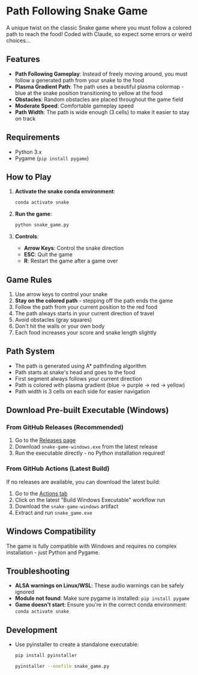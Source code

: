 # Path Following Snake Game

A unique twist on the classic Snake game where you must follow a colored path to reach the food!
Coded with Claude, so expect some errors or weird choices...

## Features

- **Path Following Gameplay**: Instead of freely moving around, you must follow a generated path from your snake to the food
- **Plasma Gradient Path**: The path uses a beautiful plasma colormap - blue at the snake position transitioning to yellow at the food
- **Obstacles**: Random obstacles are placed throughout the game field
- **Moderate Speed**: Comfortable gameplay speed
- **Path Width**: The path is wide enough (3 cells) to make it easier to stay on track

## Requirements

- Python 3.x
- Pygame (`pip install pygame`)

## How to Play

1. **Activate the snake conda environment**:
   ```bash
   conda activate snake
   ```

2. **Run the game**:
   ```bash
   python snake_game.py
   ```

3. **Controls**:
   - **Arrow Keys**: Control the snake direction
   - **ESC**: Quit the game
   - **R**: Restart the game after a game over

## Game Rules

1. Use arrow keys to control your snake
2. **Stay on the colored path** - stepping off the path ends the game
3. Follow the path from your current position to the red food
4. The path always starts in your current direction of travel
5. Avoid obstacles (gray squares)
6. Don't hit the walls or your own body
7. Each food increases your score and snake length slightly

## Path System

- The path is generated using A* pathfinding algorithm
- Path starts at snake's head and goes to the food
- First segment always follows your current direction
- Path is colored with plasma gradient (blue → purple → red → yellow)
- Path width is 3 cells on each side for easier navigation

## Download Pre-built Executable (Windows)

### From GitHub Releases (Recommended)
1. Go to the [Releases page](../../releases)
2. Download `snake-game-windows.exe` from the latest release
3. Run the executable directly - no Python installation required!

### From GitHub Actions (Latest Build)
If no releases are available, you can download the latest build:
1. Go to the [Actions tab](../../actions)
2. Click on the latest "Build Windows Executable" workflow run
3. Download the `snake-game-windows` artifact
4. Extract and run `snake_game.exe`

## Windows Compatibility

The game is fully compatible with Windows and requires no complex installation - just Python and Pygame.

## Troubleshooting

- **ALSA warnings on Linux/WSL**: These audio warnings can be safely ignored
- **Module not found**: Make sure pygame is installed: `pip install pygame`
- **Game doesn't start**: Ensure you're in the correct conda environment: `conda activate snake`

## Development

- Use pyinstaller to create a standalone executable:
  ```bash
  pip install pyinstaller
  ```

  ```bash
  pyinstaller --onefile snake_game.py
  ```